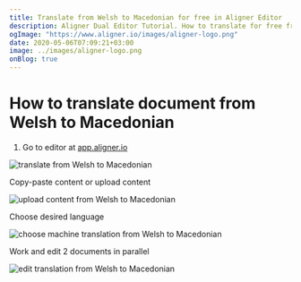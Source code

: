```yaml
---
title: Translate from Welsh to Macedonian for free in Aligner Editor
description: Aligner Dual Editor Tutorial. How to translate for free from Welsh to Macedonian. Aligner is multilingual document management platform. 
ogImage: "https://www.aligner.io/images/aligner-logo.png"
date: 2020-05-06T07:09:21+03:00
image: ../images/aligner-logo.png
onBlog: true
---
```


# How to translate document from Welsh to Macedonian

1. Go to editor at [app.aligner.io](https://app.aligner.io "Aligner App web page")

![translate from Welsh to Macedonian](../aligner-blank-editor.png "translate from Welsh to Macedonian")

Copy-paste content or upload content

![upload content from Welsh to Macedonian](../aligner-uploaded-document.png "upload content from Welsh to Macedonian")

Choose desired language

![choose machine translation from Welsh to Macedonian](../aligner-language-dropdown.png "choose machine translation from Welsh to Macedonian")

Work and edit 2 documents in parallel

![edit translation from Welsh to Macedonian](../aligner-double-sitded-editor.png "edit translation from Welsh to Macedonian")

